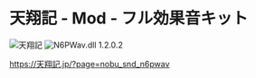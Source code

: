 # 天翔記 - Mod - フル効果音キット

![天翔記](https://img.shields.io/badge/天翔記-with_PK-6479ff.svg)
![N6PWav.dll 1.2.0.2](https://img.shields.io/badge/N6PWav.dll-1.2.0.2-6479ff.svg)

https://天翔記.jp/?page=nobu_snd_n6pwav